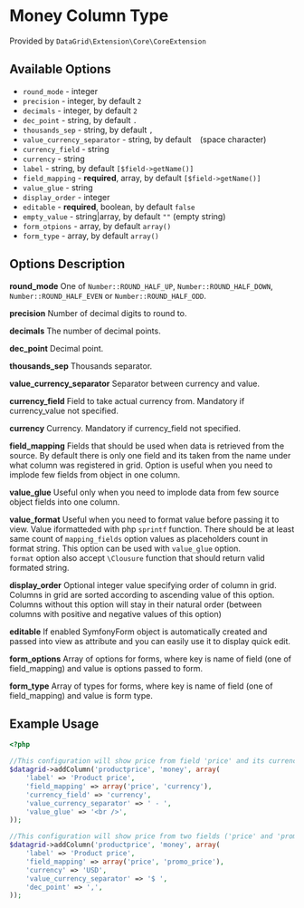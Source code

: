# Money Column Type #

Provided by ``DataGrid\Extension\Core\CoreExtension``

## Available Options ##

* ``round_mode`` - integer
* ``precision`` - integer, by default ``2``
* ``decimals`` - integer, by default ``2``
* ``dec_point`` - string, by default ``.``
* ``thousands_sep`` - string, by default ``,``
* ``value_currency_separator`` - string, by default `` `` (space character)
* ``currency_field`` - string
* ``currency`` - string
* ``label`` - string, by default ``[$field->getName()]``
* ``field_mapping`` - **required**, array, by default ``[$field->getName()]``
* ``value_glue`` - string
* ``display_order`` - integer
* ``editable`` - **required**, boolean, by default ``false``
* ``empty_value`` - string|array, by default ``""`` (empty string)
* ``form_otpions`` - array, by default ``array()``
* ``form_type`` - array, by default ``array()``

## Options Description ##

**round_mode** One of ``Number::ROUND_HALF_UP``, ``Number::ROUND_HALF_DOWN``, ``Number::ROUND_HALF_EVEN`` or ``Number::ROUND_HALF_ODD``.

**precision** Number of decimal digits to round to.

**decimals** The number of decimal points.

**dec_point** Decimal point.

**thousands_sep** Thousands separator.

**value_currency_separator** Separator between currency and value.

**currency_field** Field to take actual currency from. Mandatory if currency_value not specified.

**currency** Currency. Mandatory if currency_field not specified.

**field_mapping** Fields that should be used when data is retrieved from the source. By default there is only one 
field and its taken from the name under what column was registered in grid.
Option is useful when you need to implode few fields from object in one column.

**value_glue** Useful only when you need to implode data from few source object fields into one column.

**value_format** Useful when you need to format value before passing it to view. Value iformatteded with php ``sprintf`` function. There should be at least same count of ``mapping_fields`` option
values as placeholders count in format string. This option can be used with ``value_glue`` option.  
``format`` option also accept ``\Clousure`` function that should return valid formated string. 

**display_order** Optional integer value specifying order of column in grid. Columns in grid are sorted according
  to ascending value of this option. Columns without this option will stay in their natural order (between columns with
  positive and negative values of this option)  

**editable** If enabled SymfonyForm object is automatically created and passed into view as attribute and you can easily use it to display quick edit.

**form_options** Array of options for forms, where key is name of field (one of field_mapping) and value is 
options passed to form.

**form_type** Array of types for forms, where key is name of field (one of field_mapping) and value is form type.

## Example Usage ##

``` php
<?php

//This configuration will show price from field 'price' and its currency from 'currency' field.
$datagrid->addColumn('productprice', 'money', array(
    'label' => 'Product price',
    'field_mapping' => array('price', 'currency'),
    'currency_field' => 'currency',
    'value_currency_separator' => ' - ',
    'value_glue' => '<br />',
));

//This configuration will show price from two fields ('price' and 'promo_price') with arbitrary USD currency.
$datagrid->addColumn('productprice', 'money', array(
    'label' => 'Product price',
    'field_mapping' => array('price', 'promo_price'),
    'currency' => 'USD',
    'value_currency_separator' => '$ ',
    'dec_point' => ',',
));

```